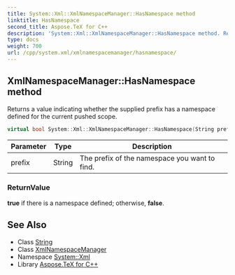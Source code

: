 ```yaml
---
title: System::Xml::XmlNamespaceManager::HasNamespace method
linktitle: HasNamespace
second_title: Aspose.TeX for C++
description: 'System::Xml::XmlNamespaceManager::HasNamespace method. Returns a value indicating whether the supplied prefix has a namespace defined for the current pushed scope in C++.'
type: docs
weight: 700
url: /cpp/system.xml/xmlnamespacemanager/hasnamespace/
---
```

## XmlNamespaceManager::HasNamespace method


Returns a value indicating whether the supplied prefix has a namespace defined for the current pushed scope.

```cpp
virtual bool System::Xml::XmlNamespaceManager::HasNamespace(String prefix)
```


| Parameter | Type | Description |
| --- | --- | --- |
| prefix | String | The prefix of the namespace you want to find. |

### ReturnValue

**true** if there is a namespace defined; otherwise, **false**.

## See Also

* Class [String](../../../system/string/)
* Class [XmlNamespaceManager](../)
* Namespace [System::Xml](../../)
* Library [Aspose.TeX for C++](../../../)
